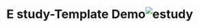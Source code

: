 # E study-Template Demo![estudy](https://github.com/bhakti001/E-study--template-/assets/131843063/5c23d2d1-a364-4466-b2db-670f5d514cd5)
